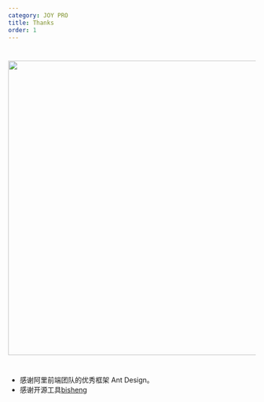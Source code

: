 ```yaml
---
category: JOY PRO
title: Thanks
order: 1
---
```


<div style="text-align:center;margin:40px 0;">
  <img width="600" src="http://resimg.iqeq.cn/webapires/cbf/5c8a35da34f81.jpg">
</div>

##

- 感谢阿里前端团队的优秀框架 Ant Design。
- 感谢开源工具[bisheng](https://github.com/benjycui/bisheng)